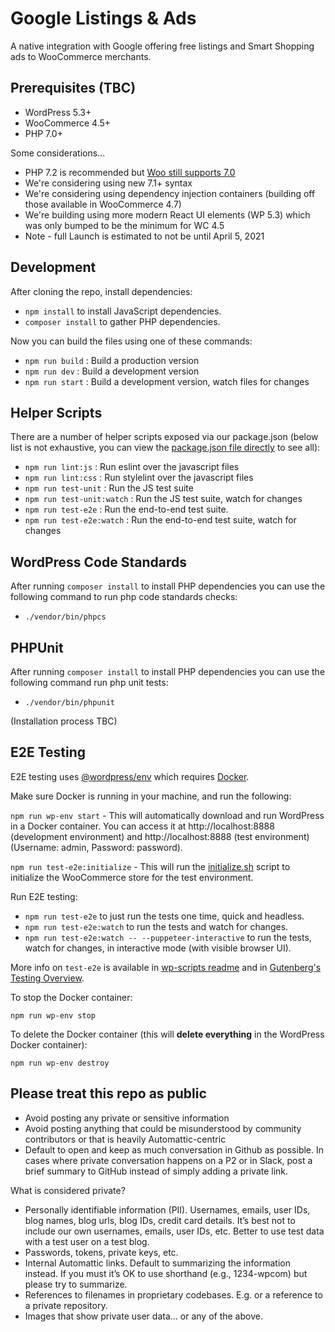 # Google Listings & Ads

A native integration with Google offering free listings and Smart Shopping ads to WooCommerce merchants.

## Prerequisites (TBC)

 - WordPress 5.3+
 - WooCommerce 4.5+
 - PHP 7.0+

Some considerations...
 - PHP 7.2 is recommended but [Woo still supports 7.0](https://docs.woocommerce.com/document/update-php-wordpress/)
 - We're considering using new 7.1+ syntax
 - We're considering using dependency injection containers (building off those available in WooCommerce 4.7)
 - We're building using more modern React UI elements (WP 5.3) which was only bumped to be the minimum for WC 4.5
 - Note - full Launch is estimated to not be until April 5, 2021

## Development

After cloning the repo, install dependencies:

 - `npm install` to install JavaScript dependencies.
 - `composer install` to gather PHP dependencies.

Now you can build the files using one of these commands:

 - `npm run build` : Build a production version
 - `npm run dev` : Build a development version
 - `npm run start` : Build a development version, watch files for changes

## Helper Scripts

There are a number of helper scripts exposed via our package.json (below list is not exhaustive, you can view the [package.json file directly](https://github.com/woocommerce/google-listings-and-ads/blob/trunk/package.json#L11) to see all):

 - `npm run lint:js` : Run eslint over the javascript files
 - `npm run lint:css` : Run stylelint over the javascript files
 - `npm run test-unit` : Run the JS test suite
 - `npm run test-unit:watch` : Run the JS test suite, watch for changes
 - `npm run test-e2e` : Run the end-to-end test suite.
 - `npm run test-e2e:watch` : Run the end-to-end test suite, watch for changes

## WordPress Code Standards

After running `composer install` to install PHP dependencies you can use the following command to run php code standards checks:

 - `./vendor/bin/phpcs`

## PHPUnit

After running `composer install` to install PHP dependencies you can use the following command run php unit tests:

 - `./vendor/bin/phpunit`

(Installation process TBC)

## E2E Testing

E2E testing uses [@wordpress/env](https://www.npmjs.com/package/@wordpress/env) which requires [Docker](https://www.docker.com/).

Make sure Docker is running in your machine, and run the following:

`npm run wp-env start` - This will automatically download and run WordPress in a Docker container. You can access it at http://localhost:8888 (development environment) and http://localhost:8888 (test environment) (Username: admin, Password: password).

`npm run test-e2e:initialize` - This will run the [initialize.sh](/tests/e2e/initialize.sh) script to initialize the WooCommerce store for the test environment.

Run E2E testing:

- `npm run test-e2e` to just run the tests one time, quick and headless.
- `npm run test-e2e:watch` to run the tests and watch for changes.
- `npm run test-e2e:watch -- --puppeteer-interactive` to run the tests, watch for changes, in interactive mode (with visible browser UI).

More info on `test-e2e` is available in [wp-scripts readme](https://github.com/WordPress/gutenberg/blob/master/packages/scripts/README.md#test-e2e) and in [Gutenberg's Testing Overview](https://github.com/WordPress/gutenberg/blob/master/docs/contributors/testing-overview.md#end-to-end-testing).

To stop the Docker container:

`npm run wp-env stop`

To delete the Docker container (this will **delete everything** in the WordPress Docker container): 

`npm run wp-env destroy`

## Please treat this repo as public

* Avoid posting any private or sensitive information
* Avoid posting anything that could be misunderstood by community contributors or that is heavily Automattic-centric
* Default to open and keep as much conversation in Github as possible. In cases where private conversation happens on a P2 or in Slack, post a brief summary to GitHub instead of simply adding a private link.

What is considered private?

* Personally identifiable information (PII). Usernames, emails, user IDs, blog names, blog urls, blog IDs, credit card details. It’s best not to include our own usernames, emails, user IDs, etc. Better to use test data with a test user on a test blog.
* Passwords, tokens, private keys, etc.
* Internal Automattic links. Default to summarizing the information instead. If you must it’s OK to use shorthand (e.g., 1234-wpcom) but please try to summarize.
* References to filenames in proprietary codebases. E.g. or a reference to a private repository.
* Images that show private user data… or any of the above.
